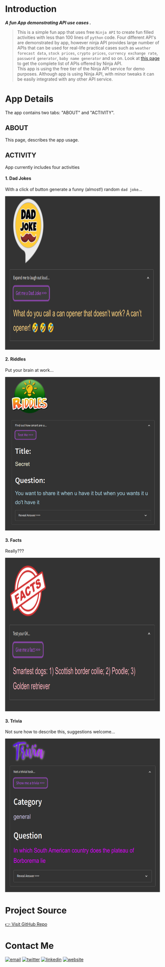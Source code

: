 # Introduction  
***A fun App demonstrating API use cases .***
>This is a simple fun app that uses free `Ninja API` to create fun filled activities with less than 100 lines of `python` code. Four different API's are demonstrated by app, however ninja API provides large number of APIs that can be used for real-life practical cases such as `weather forecast data`, `stock prices`, `crypto prices`, `currency exchange rate`, `password generator`, `baby name generator` and so on. Look at [this page](https://api-ninjas.com/api) to get the complete list of APIs offered by Ninja API.  
This app is using the free tier of the Ninja API service for demo purposes. Although app is using Ninja API, with minor tweaks it can be easily integrated with any other API service.

# App Details
The app contains two tabs: "ABOUT" and "ACTIVITY". 

## ABOUT 
This page, describes the app usage.
    
## ACTIVITY
App currently includes four activities 

#### 1. Dad Jokes
With a click of button generate a funny (almost!) random `dad joke`... 

<img src="https://github.com/sssingh/ninja-api-fun/blob/main/assets/dadjokes-logo.png?raw=true" width="1000" height="500"/><br>


#### 2. Riddles
Put your brain at work...

<img src="https://github.com/sssingh/ninja-api-fun/blob/main/assets/riddles-logo.png?raw=true" width="1000" height="500"/><br>

#### 3. Facts
Really???

<img src="https://github.com/sssingh/ninja-api-fun/blob/main/assets/facts-logo.png?raw=true" width="1000" height="500"/><br>

#### 3. Trivia
Not sure how to describe this, suggestions welcome...

<img src="https://github.com/sssingh/ninja-api-fun/blob/main/assets/trivia-logo.png?raw=true" width="1000" height="500"/><br>

# Project Source
[👉 Visit GitHub Repo](https://github.com/sssingh/ninja-api-fun)

# Contact Me
[![email](https://img.shields.io/badge/Gmail-D14836?style=for-the-badge&logo=gmail&logoColor=white)](mailto:sunil.surendra.singh7@gmail.com)
[![twitter](https://img.shields.io/badge/twitter-1DA1F2?style=for-the-badge&logo=twitter&logoColor=white)](https://twitter.com/@thesssingh)
[![linkedin](https://img.shields.io/badge/linkedin-0A66C2?style=for-the-badge&logo=linkedin&logoColor=white)](https://www.linkedin.com/in/sssingh/)
[![website](https://img.shields.io/badge/web_site-8B5BE8?style=for-the-badge&logo=ko-fi&logoColor=white)](https://www.datamatrix-ml.com)


